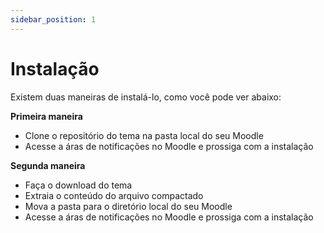 ```yaml
---
sidebar_position: 1
---
```


# Instalação

Existem duas maneiras de instalá-lo, como você pode ver abaixo:

**Primeira maneira**

- Clone o repositório do tema na pasta local do seu Moodle
- Acesse a áras de notificações no Moodle e prossiga com a instalação

**Segunda maneira**

- Faça o download do tema
- Extraia o conteúdo do arquivo compactado
- Mova a pasta para o diretório local do seu Moodle
- Acesse a áras de notificações no Moodle e prossiga com a instalação

